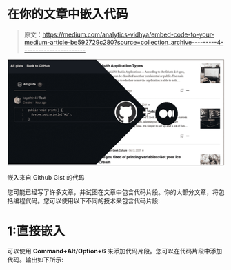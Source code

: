 # 在你的文章中嵌入代码

> 原文：<https://medium.com/analytics-vidhya/embed-code-to-your-medium-article-be592729c280?source=collection_archive---------4----------------------->

![](img/3b08f663eaa755e8e6f6b753b7b35085.png)

嵌入来自 Github Gist 的代码

您可能已经写了许多文章，并试图在文章中包含代码片段。你的大部分文章，将包括编程代码。您可以使用以下不同的技术来包含代码片段:

# 1:直接嵌入

可以使用 **Command+Alt/Option+6** 来添加代码片段。您可以在代码片段中添加代码。输出如下所示:
